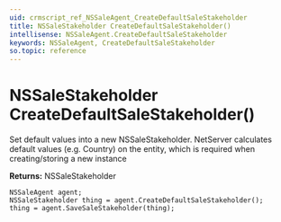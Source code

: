 ```yaml
---
uid: crmscript_ref_NSSaleAgent_CreateDefaultSaleStakeholder
title: NSSaleStakeholder CreateDefaultSaleStakeholder()
intellisense: NSSaleAgent.CreateDefaultSaleStakeholder
keywords: NSSaleAgent, CreateDefaultSaleStakeholder
so.topic: reference
---
```


# NSSaleStakeholder CreateDefaultSaleStakeholder()

Set default values into a new NSSaleStakeholder.
NetServer calculates default values (e.g. Country) on the entity, which is required when creating/storing a new instance

**Returns:** NSSaleStakeholder

```crmscript
NSSaleAgent agent;
NSSaleStakeholder thing = agent.CreateDefaultSaleStakeholder();
thing = agent.SaveSaleStakeholder(thing);
```

